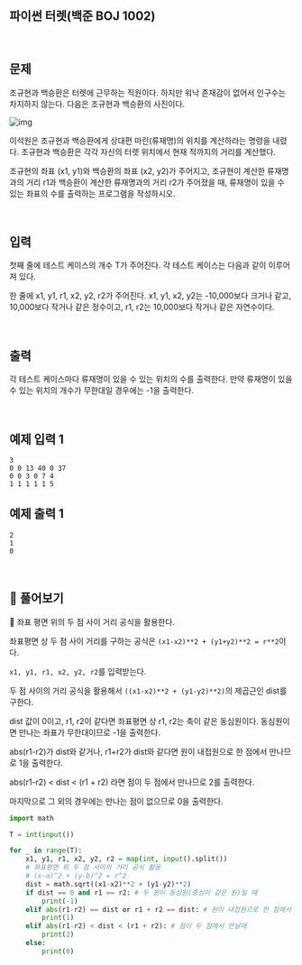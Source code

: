 ## 파이썬 터렛(백준 BOJ 1002)

<br>

## 문제

조규현과 백승환은 터렛에 근무하는 직원이다. 하지만 워낙 존재감이 없어서 인구수는 차지하지 않는다. 다음은 조규현과 백승환의 사진이다.

![img](https://www.acmicpc.net/upload/201003/dfcmhrjj_142c3w76qg8_b.jpg)

이석원은 조규현과 백승환에게 상대편 마린(류재명)의 위치를 계산하라는 명령을 내렸다. 조규현과 백승환은 각각 자신의 터렛 위치에서 현재 적까지의 거리를 계산했다.

조규현의 좌표 (x1, y1)와 백승환의 좌표 (x2, y2)가 주어지고, 조규현이 계산한 류재명과의 거리 r1과 백승환이 계산한 류재명과의 거리 r2가 주어졌을 때, 류재명이 있을 수 있는 좌표의 수를 출력하는 프로그램을 작성하시오.

<br>

## 입력

첫째 줄에 테스트 케이스의 개수 T가 주어진다. 각 테스트 케이스는 다음과 같이 이루어져 있다.

한 줄에 x1, y1, r1, x2, y2, r2가 주어진다. x1, y1, x2, y2는 -10,000보다 크거나 같고, 10,000보다 작거나 같은 정수이고, r1, r2는 10,000보다 작거나 같은 자연수이다.

<br>

## 출력

각 테스트 케이스마다 류재명이 있을 수 있는 위치의 수를 출력한다. 만약 류재명이 있을 수 있는 위치의 개수가 무한대일 경우에는 -1을 출력한다.

<br>

## 예제 입력 1

```
3
0 0 13 40 0 37
0 0 3 0 7 4
1 1 1 1 1 5
```

## 예제 출력 1

```
2
1
0
```

<br>

## 📝 풀어보기

📌 좌표 평면 위의 두 점 사이 거리 공식을 활용한다.

좌표평면 상 두 점 사이 거리를 구하는 공식은 `(x1-x2)**2 + (y1+y2)**2 = r**2`이다.

`x1, y1, r1, x2, y2, r2`를 입력받는다.

두 점 사이의 거리 공식을 활용해서 `((x1-x2)**2 + (y1-y2)**2)`의 제곱근인 dist를 구한다.

dist 값이 0이고, r1, r2이 같다면 좌표평면 상 r1, r2는 축이 같은 동심원이다. 동심원이면 만나는 좌표가 무한대이므로 -1을 출력한다.

abs(r1-r2)가 dist와 같거나, r1+r2가 dist와 같다면 원이 내접원으로 한 점에서 만나므로 1을 출력한다.

abs(r1-r2) < dist < (r1 + r2) 라면 점이 두 점에서 만나므로 2를 출력한다.

마지막으로 그 외의 경우에는 만나는 점이 없으므로 0을 출력한다. 

``` python
import math

T = int(input())

for _ in range(T):
    x1, y1, r1, x2, y2, r2 = map(int, input().split())
    # 좌표평면 위 두 점 사이의 거리 공식 활용
    # (x-a)^2 + (y-b)^2 = r^2
    dist = math.sqrt((x1-x2)**2 + (y1-y2)**2) 
    if dist == 0 and r1 == r2: # 두 원이 동심원(중심이 같은 원)일 때
        print(-1)
    elif abs(r1-r2) == dist or r1 + r2 == dist: # 원이 내접원으로 한 점에서 만날때
        print(1)
    elif abs(r1-r2) < dist < (r1 + r2): # 점이 두 점에서 만날때 
        print(2)
    else:
        print(0)
```

